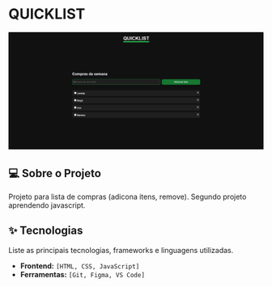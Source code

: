 # QUICKLIST

![Print do projeto final](projeto-quicklist.png)

## 💻 Sobre o Projeto

Projeto para lista de compras (adicona itens, remove). Segundo projeto aprendendo javascript.

## ✨ Tecnologias

Liste as principais tecnologias, frameworks e linguagens utilizadas.

-   **Frontend:** `[HTML, CSS, JavaScript]`
-   **Ferramentas:** `[Git, Figma, VS Code]`
